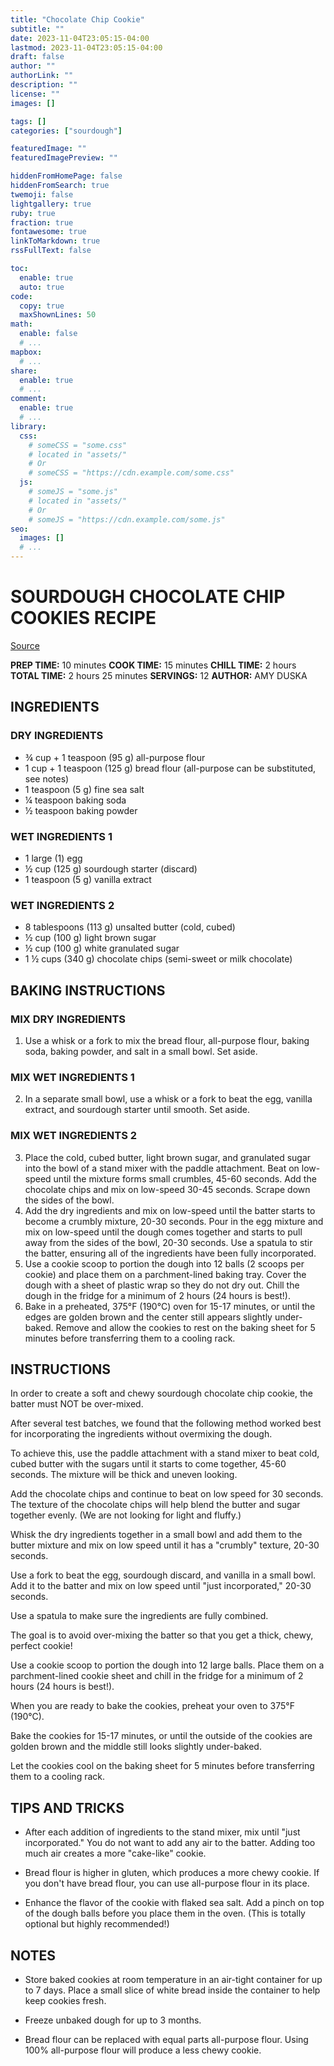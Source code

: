 ```yaml
---
title: "Chocolate Chip Cookie"
subtitle: ""
date: 2023-11-04T23:05:15-04:00
lastmod: 2023-11-04T23:05:15-04:00
draft: false
author: ""
authorLink: ""
description: ""
license: ""
images: []

tags: []
categories: ["sourdough"]

featuredImage: ""
featuredImagePreview: ""

hiddenFromHomePage: false
hiddenFromSearch: true
twemoji: false
lightgallery: true
ruby: true
fraction: true
fontawesome: true
linkToMarkdown: true
rssFullText: false

toc:
  enable: true
  auto: true
code:
  copy: true
  maxShownLines: 50
math:
  enable: false
  # ...
mapbox:
  # ...
share:
  enable: true
  # ...
comment:
  enable: true
  # ...
library:
  css:
    # someCSS = "some.css"
    # located in "assets/"
    # Or
    # someCSS = "https://cdn.example.com/some.css"
  js:
    # someJS = "some.js"
    # located in "assets/"
    # Or
    # someJS = "https://cdn.example.com/some.js"
seo:
  images: []
  # ...
---
```


# SOURDOUGH CHOCOLATE CHIP COOKIES RECIPE

[Source](https://littlespoonfarm.com/sourdough-chocolate-chip-cookies-recipe/)

**PREP TIME:** 10 minutes
**COOK TIME:** 15 minutes
**CHILL TIME:** 2 hours
**TOTAL TIME:** 2 hours 25 minutes
**SERVINGS:** 12
**AUTHOR:** AMY DUSKA

## INGREDIENTS

### DRY INGREDIENTS

- ¾ cup + 1 teaspoon (95 g) all-purpose flour
- 1 cup + 1 teaspoon (125 g) bread flour (all-purpose can be substituted, see notes)
- 1 teaspoon (5 g) fine sea salt
- ¼ teaspoon baking soda
- ½ teaspoon baking powder

### WET INGREDIENTS 1

- 1 large (1) egg
- ½ cup (125 g) sourdough starter (discard)
- 1 teaspoon (5 g) vanilla extract

### WET INGREDIENTS 2

- 8 tablespoons (113 g) unsalted butter (cold, cubed)
- ½ cup (100 g) light brown sugar
- ½ cup (100 g) white granulated sugar
- 1 ½ cups (340 g) chocolate chips (semi-sweet or milk chocolate)

## BAKING INSTRUCTIONS

### MIX DRY INGREDIENTS

1. Use a whisk or a fork to mix the bread flour, all-purpose flour, baking soda, baking powder, and salt in a small bowl. Set aside.

### MIX WET INGREDIENTS 1

2. In a separate small bowl, use a whisk or a fork to beat the egg, vanilla extract, and sourdough starter until smooth. Set aside.

### MIX WET INGREDIENTS 2

3. Place the cold, cubed butter, light brown sugar, and granulated sugar into the bowl of a stand mixer with the paddle attachment. Beat on low-speed until the mixture forms small crumbles, 45-60 seconds. Add the chocolate chips and mix on low-speed 30-45 seconds. Scrape down the sides of the bowl.
4. Add the dry ingredients and mix on low-speed until the batter starts to become a crumbly mixture, 20-30 seconds. Pour in the egg mixture and mix on low-speed until the dough comes together and starts to pull away from the sides of the bowl, 20-30 seconds. Use a spatula to stir the batter, ensuring all of the ingredients have been fully incorporated.
5. Use a cookie scoop to portion the dough into 12 balls (2 scoops per cookie) and place them on a parchment-lined baking tray. Cover the dough with a sheet of plastic wrap so they do not dry out. Chill the dough in the fridge for a minimum of 2 hours (24 hours is best!).
6. Bake in a preheated, 375°F (190°C) oven for 15-17 minutes, or until the edges are golden brown and the center still appears slightly under-baked. Remove and allow the cookies to rest on the baking sheet for 5 minutes before transferring them to a cooling rack.

## INSTRUCTIONS

In order to create a soft and chewy sourdough chocolate chip cookie, the batter must NOT be over-mixed.

After several test batches, we found that the following method worked best for incorporating the ingredients without overmixing the dough.

To achieve this, use the paddle attachment with a stand mixer to beat cold, cubed butter with the sugars until it starts to come together, 45-60 seconds. The mixture will be thick and uneven looking.

Add the chocolate chips and continue to beat on low speed for 30 seconds. The texture of the chocolate chips will help blend the butter and sugar together evenly. (We are not looking for light and fluffy.)

Whisk the dry ingredients together in a small bowl and add them to the butter mixture and mix on low speed until it has a "crumbly" texture, 20-30 seconds.

Use a fork to beat the egg, sourdough discard, and vanilla in a small bowl. Add it to the batter and mix on low speed until "just incorporated," 20-30 seconds.

Use a spatula to make sure the ingredients are fully combined.

The goal is to avoid over-mixing the batter so that you get a thick, chewy, perfect cookie!

Use a cookie scoop to portion the dough into 12 large balls. Place them on a parchment-lined cookie sheet and chill in the fridge for a minimum of 2 hours (24 hours is best!).

When you are ready to bake the cookies, preheat your oven to 375°F (190°C).

Bake the cookies for 15-17 minutes, or until the outside of the cookies are golden brown and the middle still looks slightly under-baked.

Let the cookies cool on the baking sheet for 5 minutes before transferring them to a cooling rack.

## TIPS AND TRICKS

- After each addition of ingredients to the stand mixer, mix until "just incorporated." You do not want to add any air to the batter. Adding too much air creates a more "cake-like" cookie.

- Bread flour is higher in gluten, which produces a more chewy cookie. If you don't have bread flour, you can use all-purpose flour in its place.

- Enhance the flavor of the cookie with flaked sea salt. Add a pinch on top of the dough balls before you place them in the oven. (This is totally optional but highly recommended!)

## NOTES

- Store baked cookies at room temperature in an air-tight container for up to 7 days. Place a small slice of white bread inside the container to help keep cookies fresh.

- Freeze unbaked dough for up to 3 months.

- Bread flour can be replaced with equal parts all-purpose flour. Using 100% all-purpose flour will produce a less chewy cookie.
